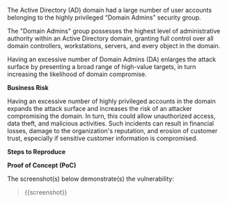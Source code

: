 The Active Directory (AD) domain had a large number of user accounts belonging to the highly privileged “Domain Admins” security group. 

The "Domain Admins" group possesses the highest level of administrative authority within an Active Directory domain, granting full control over all domain controllers, workstations, servers, and every object in the domain.

Having an excessive number of Domain Admins (DA) enlarges the attack surface by presenting a broad range of high-value targets, in turn increasing the likelihood of domain compromise.

**Business Risk**

Having an excessive number of highly privileged accounts in the domain expands the attack surface and increases the risk of an attacker compromising the domain. In turn, this could allow unauthorized access, data theft, and malicious activities. Such incidents can result in financial losses, damage to the organization's reputation, and erosion of customer trust, especially if sensitive customer information is compromised.

**Steps to Reproduce**

<Provide numbered steps to reproduce this issue in the context of the in-scope domain>

**Proof of Concept (PoC)**

The screenshot(s) below demonstrate(s) the vulnerability:
>
> {{screenshot}}
